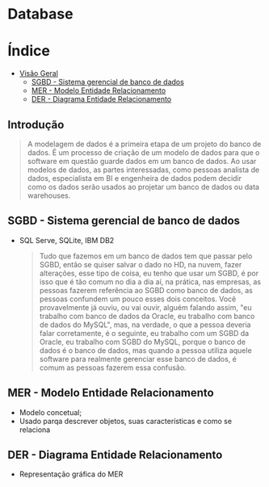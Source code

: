 # Database

# Índice
- [Visão Geral](#-Introdução)
    - [SGBD - Sistema gerencial de banco de dados](#SGBD-Sistema-gerencial-de-banco-de-dados)
    - [MER - Modelo Entidade Relacionamento](#MER-Modelo-Entidade-Relacionamento)
    - [DER - Diagrama Entidade Relacionamento](#DER-Diagrama-Entidade-Relacionamento)

## Introdução
> A modelagem de dados é a primeira etapa de um projeto do banco de dados. É um processo de criação de um modelo de dados para que o software em questão guarde dados em um banco de dados. Ao usar modelos de dados, as partes interessadas, como pessoas analista de dados, especialista em BI e engenheira de dados podem decidir como os dados serão usados ao projetar um banco de dados ou data warehouses.



## SGBD - Sistema gerencial de banco de dados

  - SQL Serve, SQLite, IBM DB2
    >Tudo que fazemos em um banco de dados tem que passar pelo SGBD, então se quiser salvar o dado no HD, na nuvem, fazer alterações, esse tipo de coisa, eu tenho que usar um SGBD, é por isso que é tão comum no dia a dia aí, na prática, nas empresas, as pessoas fazerem referência ao SGBD como banco de dados, as pessoas confundem um pouco esses dois conceitos.
    Você provavelmente já ouviu, ou vai ouvir, alguém falando assim, "eu trabalho com banco de dados da Oracle, eu trabalho com banco de dados do MySQL", mas, na verdade, o que a pessoa deveria falar corretamente, é o seguinte, eu trabalho com um SGBD da Oracle, eu trabalho com SGBD do MySQL, porque o banco de dados é o banco de dados, mas quando a pessoa utiliza aquele software para realmente gerenciar esse banco de dados, é comum as pessoas fazerem essa confusão.

## MER - Modelo Entidade Relacionamento
  - Modelo concetual;
  - Usado parqa descrever objetos, suas características e como  se relaciona
## DER - Diagrama Entidade Relacionamento
  - Representação gráfica do MER